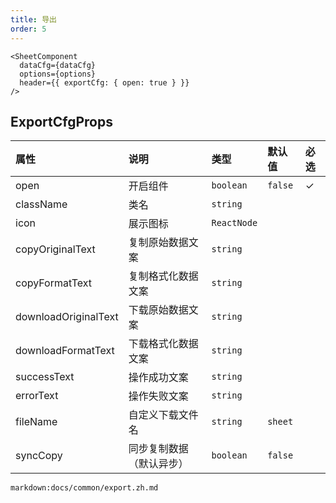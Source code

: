 ```yaml
---
title: 导出
order: 5
---
```


```tsx
<SheetComponent
  dataCfg={dataCfg}
  options={options}
  header={{ exportCfg: { open: true } }}
/>
```

## ExportCfgProps

| 属性                 | 说明               | 类型        | 默认值 | 必选 |
| :------------------- | :----------------- | :---------- | :----- | :--- |
| open                 | 开启组件           | `boolean`   | `false`  | ✓    |
| className            | 类名               | `string`    |        |      |
| icon                 | 展示图标           | `ReactNode` |        |      |
| copyOriginalText     | 复制原始数据文案   | `string`    |        |      |
| copyFormatText       | 复制格式化数据文案 | `string`    |        |      |
| downloadOriginalText | 下载原始数据文案   | `string`    |        |      |
| downloadFormatText   | 下载格式化数据文案 | `string`    |        |      |
| successText          | 操作成功文案       | `string`    |        |      |
| errorText            | 操作失败文案       | `string`    |        |      |
| fileName             | 自定义下载文件名   | `string`    | `sheet`  |      |
| syncCopy             | 同步复制数据 （默认异步）   | `boolean`    | `false`  |      |

`markdown:docs/common/export.zh.md`
